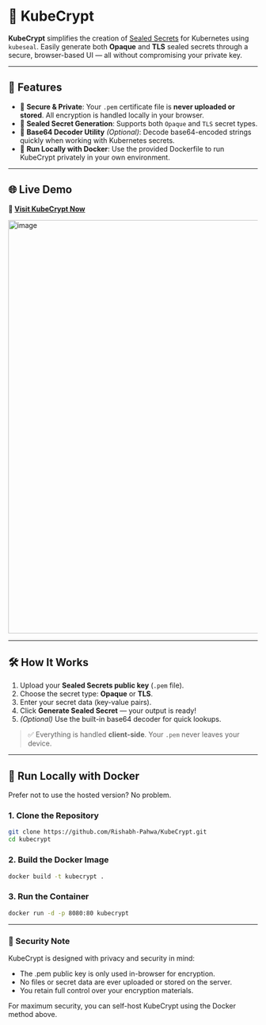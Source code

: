 # 🔐 KubeCrypt

**KubeCrypt** simplifies the creation of [Sealed Secrets](https://github.com/bitnami-labs/sealed-secrets) for Kubernetes using `kubeseal`. Easily generate both **Opaque** and **TLS** sealed secrets through a secure, browser-based UI — all without compromising your private key.

---

## 🚀 Features

- 🔐 **Secure & Private**: Your `.pem` certificate file is **never uploaded or stored**. All encryption is handled locally in your browser.
- 🧩 **Sealed Secret Generation**: Supports both `Opaque` and `TLS` secret types.
- 🧰 **Base64 Decoder Utility** *(Optional)*: Decode base64-encoded strings quickly when working with Kubernetes secrets.
- 🐳 **Run Locally with Docker**: Use the provided Dockerfile to run KubeCrypt privately in your own environment.

---

## 🌐 Live Demo

**🔗 [Visit KubeCrypt Now](https://kubecrypt.rishabhpahwa.in)**  

<img width="637" height="833" alt="image" src="https://github.com/user-attachments/assets/12c5a015-5647-4a0c-bf06-8f00bb87281b" />



---

## 🛠️ How It Works

1. Upload your **Sealed Secrets public key** (`.pem` file).
2. Choose the secret type: **Opaque** or **TLS**.
3. Enter your secret data (key-value pairs).
4. Click **Generate Sealed Secret** — your output is ready!
5. *(Optional)* Use the built-in base64 decoder for quick lookups.

> ✅ Everything is handled **client-side**. Your `.pem` never leaves your device.

---

## 🐳 Run Locally with Docker

Prefer not to use the hosted version? No problem.

### 1. Clone the Repository

```bash
git clone https://github.com/Rishabh-Pahwa/KubeCrypt.git
cd kubecrypt
```

### 2. Build the Docker Image

```bash
docker build -t kubecrypt .
```

### 3. Run the Container

```bash
docker run -d -p 8080:80 kubecrypt
```
---
### 🔐 Security Note

KubeCrypt is designed with privacy and security in mind:
  + The .pem public key is only used in-browser for encryption.
  + No files or secret data are ever uploaded or stored on the server.
  + You retain full control over your encryption materials.
  
For maximum security, you can self-host KubeCrypt using the Docker method above.
